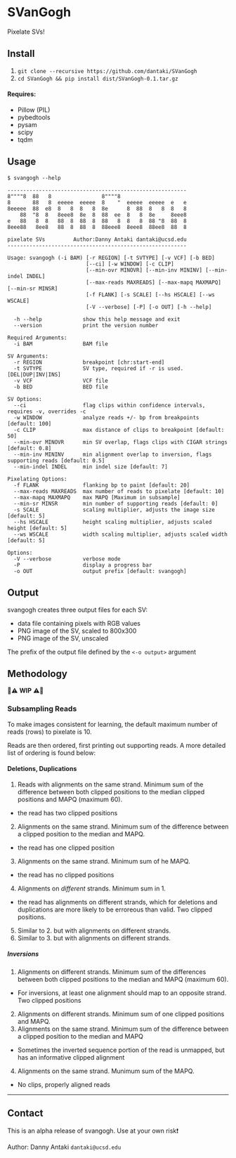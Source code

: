 # SVanGogh
Pixelate SVs!

## Install

1. `git clone --recursive https://github.com/dantaki/SVanGogh`
2. `cd SVanGogh && pip install dist/SVanGogh-0.1.tar.gz` 

#### Requires:
* Pillow (PIL)
* pybedtools
* pysam
* scipy
* tqdm 

## Usage

```
$ svangogh --help

---------------------------------------------------------
8""""8  88   8                8""""8                   
8       88   8  eeeee  eeeee  8    "  eeeee  eeeee  e   e 
8eeeee  88  e8  8   8  8   8  8e      8  88  8   8  8   8 
    88  "8  8   8eee8  8e  8  88  ee  8   8  8e     8eee8 
e   88   8  8   88  8  88  8  88   8  8   8  88 "8  88  8 
8eee88   8ee8   88  8  88  8  88eee8  8eee8  88ee8  88  8

pixelate SVs         Author:Danny Antaki dantaki@ucsd.edu
---------------------------------------------------------

Usage: svangogh (-i BAM) [-r REGION] [-t SVTYPE] [-v VCF] [-b BED] 
                         [--ci] [-w WINDOW] [-c CLIP] 
                         [--min-ovr MINOVR] [--min-inv MININV] [--min-indel INDEL]
                         [--max-reads MAXREADS] [--max-mapq MAXMAPQ] [--min-sr MINSR] 
                         [-f FLANK] [-s SCALE] [--hs HSCALE] [--ws WSCALE] 
                         [-V --verbose] [-P] [-o OUT] [-h --help]

  -h --help             show this help message and exit
  --version             print the version number

Required Arguments:
  -i BAM                BAM file

SV Arguments:  
  -r REGION             breakpoint [chr:start-end]
  -t SVTYPE             SV type, required if -r is used. [DEL|DUP|INV|INS]
  -v VCF                VCF file
  -b BED                BED file

SV Options:
  --ci                  flag clips within confidence intervals, requires -v, overrides -c
  -w WINDOW             analyze reads +/- bp from breakpoints [default: 100]
  -c CLIP               max distance of clips to breakpoint [default: 50]
  --min-ovr MINOVR      min SV overlap, flags clips with CIGAR strings [default: 0.8]
  --min-inv MININV      min alignment overlap to inversion, flags supporting reads [default: 0.5]
  --min-indel INDEL     min indel size [default: 7]

Pixelating Options:  
  -f FLANK              flanking bp to paint [default: 20]
  --max-reads MAXREADS  max number of reads to pixelate [default: 10]
  --max-mapq MAXMAPQ    max MAPQ [Maximum in subsample]
  --min-sr MINSR        min number of supporting reads [default: 0]
  -s SCALE              scaling multiplier, adjusts the image size [default: 5]
  --hs HSCALE           height scaling multiplier, adjusts scaled height [default: 5]
  --ws WSCALE           width scaling multiplier, adjusts scaled width [default: 5]

Options:  
  -V --verbose          verbose mode
  -P                    display a progress bar
  -o OUT                output prefix [default: svangogh]
```

## Output

svangogh creates three output files for each SV: 

* data file containing pixels with RGB values 
* PNG image of the SV, scaled to 800x300
* PNG image of the SV, unscaled

The prefix of the output file defined by the `<-o output>` argument

## Methodology

:construction::warning: **WIP** :warning::construction:

### Subsampling Reads 
To make images consistent for learning, the default maximum number of reads (rows) to pixelate is 10.  

Reads are then ordered, first printing out supporting reads. A more detailed list of ordering is found below:

#### Deletions, Duplications

1. Reads with alignments on the same strand. Minimum sum of the difference between both clipped positions to the median clipped positions and MAPQ (maximum 60). 
  * the read has two clipped positions
2. Alignments on the same strand. Minimum sum of the difference between a clipped position to the median and MAPQ.
  * the read has one clipped position
3. Alignments on the same strand. Minimum sum of he MAPQ.
  * the read has no clipped positions
4. Alignments on *different* strands. Minimum sum in 1.
  * the read has alignments on different strands, which for deletions and duplications are more likely to be erroreous than valid. Two clipped positions.
5. Similar to 2. but with alignments on different strands.
6. Similar to 3. but with alignments on different strands.

##### Inversions

1. Alignments on different strands. Minimum sum of the differences between both clipped positions to the median and MAPQ (maximum 60). 
  * For inversions, at least one alignment should map to an opposite strand. Two clipped positions
2. Alignments on different strands. Minimum sum of one clipped positions and MAPQ.
3. Alignments on the same strand. Minimum sum of the difference between a clipped position to the median and MAPQ
  * Sometimes the inverted sequence portion of the read is unmapped, but has an informative clipped alignment
4. Alignments on the same strand. Munimum sum of the MAPQ.
  * No clips, properly aligned reads


--- 

## Contact

This is an alpha release of svangogh. Use at your own risk:exclamation:

Author: Danny Antaki `dantaki@ucsd.edu`
